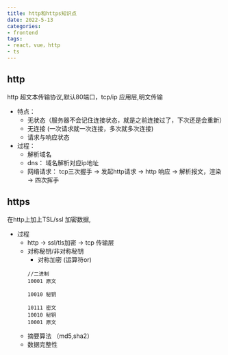 ```yaml
---
title: http和https知识点
date: 2022-5-13
categories: 
- frontend
tags:
- react，vue，http
- ts
---
```


## http
http 超文本传输协议,默认80端口，tcp/ip 应用层,明文传输

+ 特点：
    + 无状态（服务器不会记住连接状态，就是之前连接过了，下次还是会重新）
    + 无连接 (一次请求就一次连接，多次就多次连接)
    + 请求与响应状态
+ 过程： 
    + 解析域名
    + dns： 域名解析对应ip地址
    + 网络请求： tcp三次握手 -> 发起http请求 -> http 响应 -> 解析报文，渲染 -> 四次挥手

## https 
在http上加上TSL/ssl 加密数据,

+ 过程
    + http -> ssl/tls加密 -> tcp 传输层 
    + 对称秘钥/非对称秘钥
        + 对称加密 (运算符or) 
        ```
        //二进制
        10001 原文

        10010 秘钥

        10111 密文
        10010 秘钥
        10001 原文

        ```
    + 摘要算法 （md5,sha2）
    + 数据完整性
